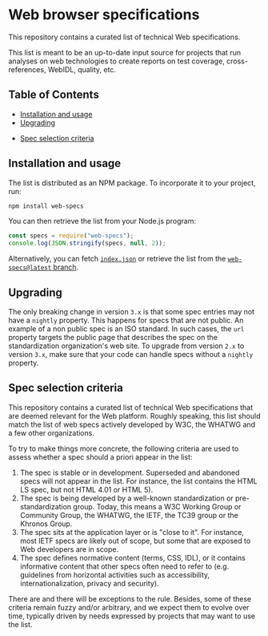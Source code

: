 # Web browser specifications

This repository contains a curated list of technical Web specifications.

This list is meant to be an up-to-date input source for projects that run
analyses on web technologies to create reports on test coverage,
cross-references, WebIDL, quality, etc.


## Table of Contents

- [Installation and usage](#installation-and-usage)
- [Upgrading](#upgrading)
<!-- COMMON-TOC: start --><!-- COMMON-TOC: end -->
- [Spec selection criteria](#spec-selection-criteria)


## Installation and usage

The list is distributed as an NPM package. To incorporate it to your project,
run:

```bash
npm install web-specs
```

You can then retrieve the list from your Node.js program:

```js
const specs = require("web-specs");
console.log(JSON.stringify(specs, null, 2));
```

Alternatively, you can fetch [`index.json`](https://w3c.github.io/browser-specs/index.json)
or retrieve the list from the [`web-specs@latest` branch](https://github.com/w3c/browser-specs/tree/web-specs%40latest).

## Upgrading

The only breaking change in version `3.x` is that some spec entries may not
have a `nightly` property. This happens for specs that are not public. An
example of a non public spec is an ISO standard. In such cases, the `url`
property targets the public page that describes the spec on the standardization
organization's web site. To upgrade from version `2.x` to version `3.x`, make
sure that your code can handle specs without a `nightly` property.

<!-- COMMON-BODY: start -->
<!-- COMMON-BODY: end -->

## Spec selection criteria

This repository contains a curated list of technical Web specifications that are
deemed relevant for the Web platform. Roughly speaking, this list should match
the list of web specs actively developed by W3C, the WHATWG and a few other
organizations.

To try to make things more concrete, the following criteria are used to assess
whether a spec should a priori appear in the list:

1. The spec is stable or in development. Superseded and abandoned specs will not
appear in the list. For instance, the list contains the HTML LS spec, but not
HTML 4.01 or HTML 5).
2. The spec is being developed by a well-known standardization or
pre-standardization group. Today, this means a W3C Working Group or Community
Group, the WHATWG, the IETF, the TC39 group or the Khronos Group.
4. The spec sits at the application layer or is "close to it". For instance,
most IETF specs are likely out of scope, but some that are exposed to Web developers are in scope.
5. The spec defines normative content (terms, CSS, IDL), or it contains
informative content that other specs often need to refer to (e.g. guidelines
from horizontal activities such as accessibility, internationalization, privacy
and security).

There are and there will be exceptions to the rule. Besides, some of these
criteria remain fuzzy and/or arbitrary, and we expect them to evolve over time,
typically driven by needs expressed by projects that may want to use the list.